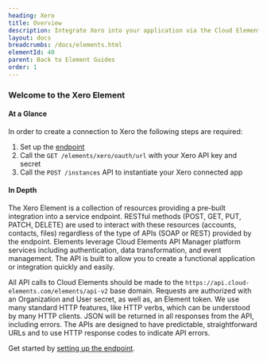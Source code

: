 ```yaml
---
heading: Xero
title: Overview
description: Integrate Xero into your application via the Cloud Elements APIs.
layout: docs
breadcrumbs: /docs/elements.html
elementId: 40
parent: Back to Element Guides
order: 1
---
```


### Welcome to the Xero Element


#### At a Glance

In order to create a connection to Xero the following steps are required:

1. Set up the [endpoint](xero-endpoint-setup.html)
2. Call the `GET /elements/xero/oauth/url` with your Xero API key and secret
3. Call the `POST /instances` API to instantiate your Xero connected app

#### In Depth

The Xero Element is a collection of resources providing a pre-built integration into a service endpoint. RESTful methods (POST, GET, PUT, PATCH, DELETE) are used to interact with these resources (accounts, contacts, files) regardless of the type of APIs (SOAP or REST) provided by the endpoint. Elements leverage Cloud Elements API Manager platform services including authentication, data transformation, and event management.  The API is built to allow you to create a functional application or integration quickly and easily.

All API calls to Cloud Elements should be made to the `https://api.cloud-elements.com/elements/api-v2` base domain. Requests are authorized with an Organization and User secret, as well as, an Element token.  We use many standard HTTP features, like HTTP verbs, which can be understood by many HTTP clients. JSON will be returned in all responses from the API, including errors. The APIs are designed to have predictable, straightforward URLs and to use HTTP response codes to indicate API errors.

Get started by [setting up the endpoint](xero-endpoint-setup.html).
